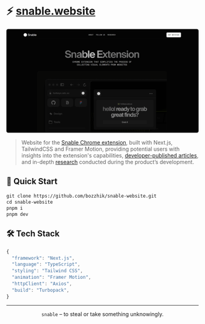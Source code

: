 # ⚡️ [snable.website](https://snable.website/)

<p align="center">
  <img src="https://github.com/bozzhik/snable-website/blob/main/public/readme.png?raw=true" alt="Snable Chrome Extension - website" width="800"/>
</p>

> Website for the [Snable Chrome extension](https://github.com/bozzhik/snable), built with Next.js, TailwindCSS and Framer Motion, providing potential users with insights into the extension's capabilities, [developer-published articles](https://snable.website/socials), and in-depth [research](https://snable.website/research) conducted during the product’s development.

## 🚀 Quick Start

```shell
git clone https://github.com/bozzhik/snable-website.git
cd snable-website
pnpm i
pnpm dev
```

## 🛠 Tech Stack

```typescript
{
  "framework": "Next.js",
  "language": "TypeScript",
  "styling": "Tailwind CSS",
  "animation": "Framer Motion",
  "httpClient": "Axios",
  "build": "Turbopack",
}
```

---

<p align="center"><code>snable</code> – to steal or take something unknowingly.</p>
